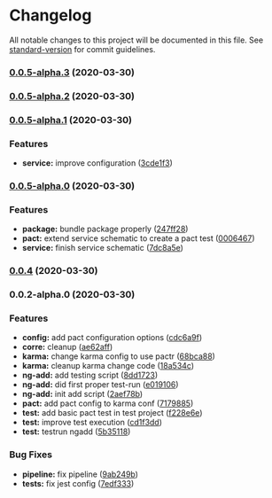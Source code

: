 # Changelog

All notable changes to this project will be documented in this file. See [standard-version](https://github.com/conventional-changelog/standard-version) for commit guidelines.

### [0.0.5-alpha.3](https://github.com/niklas-wortmann/ngx-pact/compare/v0.0.5-alpha.2...v0.0.5-alpha.3) (2020-03-30)

### [0.0.5-alpha.2](https://github.com/niklas-wortmann/ngx-pact/compare/v0.0.5-alpha.1...v0.0.5-alpha.2) (2020-03-30)

### [0.0.5-alpha.1](https://github.com/niklas-wortmann/ngx-pact/compare/v0.0.5-alpha.0...v0.0.5-alpha.1) (2020-03-30)


### Features

* **service:** improve configuration ([3cde1f3](https://github.com/niklas-wortmann/ngx-pact/commit/3cde1f377ad1a52049b21a6389d2e961bc4301f4))

### [0.0.5-alpha.0](https://github.com/niklas-wortmann/ngx-pact/compare/v0.0.4...v0.0.5-alpha.0) (2020-03-30)


### Features

* **package:** bundle package properly ([247ff28](https://github.com/niklas-wortmann/ngx-pact/commit/247ff280f60916e288ac2556c922529b7a84f37e))
* **pact:** extend service schematic to create a pact test ([0006467](https://github.com/niklas-wortmann/ngx-pact/commit/0006467b3e8e62fb108ca9952ccd2fc5f337cbe9))
* **service:** finish service schematic ([7dc8a5e](https://github.com/niklas-wortmann/ngx-pact/commit/7dc8a5eec0eac881c1286172a18f6a83b0da57f1))

### [0.0.4](https://github.com/niklas-wortmann/ngx-pact/compare/v0.0.2-alpha.0...v0.0.4) (2020-03-30)

### 0.0.2-alpha.0 (2020-03-30)


### Features

* **config:** add pact configuration options ([cdc6a9f](https://github.com/JWO719/ngx-pact/commit/cdc6a9f75dd04068a500a8edf8c397e0e15c686e))
* **corre:** cleanup ([ae62aff](https://github.com/JWO719/ngx-pact/commit/ae62aff85374e2cc3fdbbae58c08214842fff4b0))
* **karma:** change karma config to use pactr ([68bca88](https://github.com/JWO719/ngx-pact/commit/68bca88215ac8f89edc7f7abf815a8784f43f4dd))
* **karma:** cleanup karma change code ([18a534c](https://github.com/JWO719/ngx-pact/commit/18a534c646c0e040ab683bcf6e7e7e94bf11e2a7))
* **ng-add:** add testing script ([8dd1723](https://github.com/JWO719/ngx-pact/commit/8dd1723437b118b9f5e31bd63ecc3e27957b3644))
* **ng-add:** did first proper test-run ([e019106](https://github.com/JWO719/ngx-pact/commit/e01910628139f0fe4074985ec2d7309ff5c6487a))
* **ng-add:** init add script ([2aef78b](https://github.com/JWO719/ngx-pact/commit/2aef78b975568754720ba8c586c17407c9f48e17))
* **pact:** add pact config to karma conf ([7179885](https://github.com/JWO719/ngx-pact/commit/7179885c9a15ecbc92fdfcd36afc23c71a9b7da1))
* **test:** add basic pact test in test project ([f228e6e](https://github.com/JWO719/ngx-pact/commit/f228e6e15628d7f7e13282390f88efa3342b09d3))
* **test:** improve test execution ([cd1f3dd](https://github.com/JWO719/ngx-pact/commit/cd1f3dd7c157a51d65b20aec51cec8b933c82da1))
* **test:** testrun ngadd ([5b35118](https://github.com/JWO719/ngx-pact/commit/5b35118f9948ad5c61202b99b37f47e57dad65e8))


### Bug Fixes

* **pipeline:** fix pipeline ([9ab249b](https://github.com/JWO719/ngx-pact/commit/9ab249bdf03a9059c62e18901a3b859ecbcdc0c0))
* **tests:** fix jest config ([7edf333](https://github.com/JWO719/ngx-pact/commit/7edf333251435297d0a517755c1d043bf5f60290))
